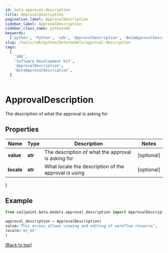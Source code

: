 ```yaml
---
id: beta-approval-description
title: ApprovalDescription
pagination_label: ApprovalDescription
sidebar_label: ApprovalDescription
sidebar_class_name: pythonsdk
keywords:
  ['python', 'Python', 'sdk', 'ApprovalDescription', 'BetaApprovalDescription']
slug: /tools/sdk/python/beta/models/approval-description
tags:
  [
    'SDK',
    'Software Development Kit',
    'ApprovalDescription',
    'BetaApprovalDescription',
  ]
---
```


# ApprovalDescription

The description of what the approval is asking for

## Properties

| Name | Type | Description | Notes |
| --- | --- | --- | --- |
| **value** | **str** | The description of what the approval is asking for | [optional] |
| **locale** | **str** | What locale the description of the approval is using | [optional] |

}

## Example

```python
from sailpoint.beta.models.approval_description import ApprovalDescription

approval_description = ApprovalDescription(
value='This access allows viewing and editing of workflow resource',
locale='en_US'
)

```

[[Back to top]](#)
